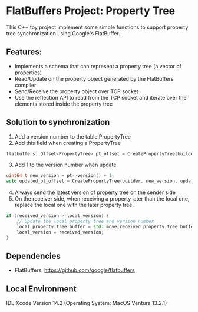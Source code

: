 #  FlatBuffers Project: Property Tree 

This C++ toy project implement some simple functions to support property tree synchronization using Google's FlatBuffer.

## Features:
- Implements a schema that can represent a property tree (a vector of properties)
- Read/Update on the property object generated by the FlatBuffers compiler
- Send/Receive the property object over TCP socket
- Use the reflection API to read from the TCP socket and iterate over the elements stored inside the property tree

## Solution to synchronization
1. Add a version number to the table PropertyTree
2. Add this field when creating a PropertyTree
```cpp
flatbuffers::Offset<PropertyTree> pt_offset = CreatePropertyTree(builder, 0, builder.CreateVector(properties_offsets));
```
3. Add 1 to the version number when update
```cpp
uint64_t new_version = pt->version() + 1;
auto updated_pt_offset = CreatePropertyTree(builder, new_version, updated_properties_offset);
```
4. Always send the latest version of property tree on the sender side
5. On the receiver side, when receiving a property later than the local one, replace the local one with the later property tree.
```cpp
if (received_version > local_version) {
    // Update the local property tree and version number
    local_property_tree_buffer = std::move(received_property_tree_buffer);
    local_version = received_version;
}
```

## Dependencies
- FlatBuffers: https://github.com/google/flatbuffers

## Local Environment
IDE:Xcode Version 14.2 (Operating System: MacOS Ventura 13.2.1)

